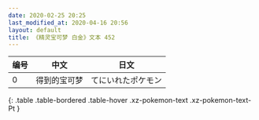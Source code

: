 ```yaml
---
date: 2020-02-25 20:25
last_modified_at: 2020-04-16 20:56
layout: default
title: 《精灵宝可梦 白金》文本 452
---
```

| 编号 | 中文 | 日文 |
| ---- | ---- | ---- |
| 0 | 得到的宝可梦 | てにいれたポケモン |
{: .table .table-bordered .table-hover .xz-pokemon-text .xz-pokemon-text-Pt }